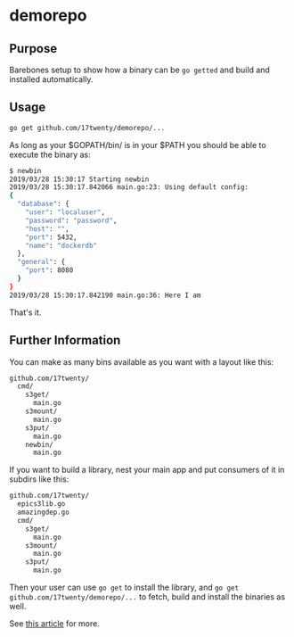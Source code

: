 # demorepo

## Purpose

Barebones setup to show how a binary can be ```go getted``` and build and installed automatically.

## Usage

```bash
go get github.com/17twenty/demorepo/...
```

As long as your $GOPATH/bin/ is in your $PATH you should be able to execute the binary as:

```bash
$ newbin
2019/03/28 15:30:17 Starting newbin
2019/03/28 15:30:17.842066 main.go:23: Using default config:
{
  "database": {
    "user": "localuser",
    "password": "password",
    "host": "",
    "port": 5432,
    "name": "dockerdb"
  },
  "general": {
    "port": 8080
  }
}
2019/03/28 15:30:17.842190 main.go:36: Here I am
```

That's it.

## Further Information

You can make as many bins available as you want with a layout like this:

```bash
github.com/17twenty/
  cmd/
    s3get/
      main.go
    s3mount/
      main.go
    s3put/
      main.go
    newbin/
      main.go
```

If you want to build a library, nest your main app and put consumers of it in subdirs like this:

```bash
github.com/17twenty/
  epics3lib.go
  amazingdep.go
  cmd/
    s3get/
      main.go
    s3mount/
      main.go
    s3put/
      main.go
```

Then your user can use ```go get``` to install the library, and ```go get github.com/17twenty/demorepo/...``` to fetch, build and install the binaries as well.

See [this article](https://medium.com/@benbjohnson/structuring-applications-in-go-3b04be4ff091#.zag9ikesn) for more.
